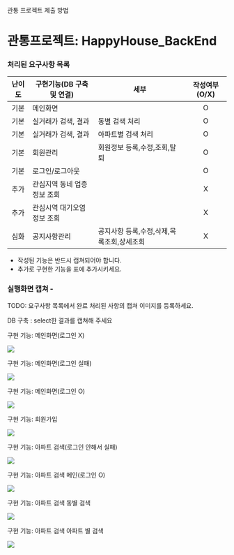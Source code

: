 관통 프로젝트 제출 방법

# 관통프로젝트: HappyHouse_BackEnd



### 처리된 요구사항 목록

|난이도|구현기능(DB 구축 및 연결)|세부|작성여부(O/X)|
|:---:|---|---|:---:|
|기본|메인화면||O|
|기본|실거래가 검색, 결과|동별 검색 처리|O|
|기본|실거래가 검색, 결과|아파트별 검색 처리|O|
|기본|회원관리|회원정보 등록,수정,조회,탈퇴|O|
|기본|로그인/로그아웃||O|
|추가|관심지역 동네 업종 정보 조회||X|
|추가|관심시역 대기오염 정보 조회||X|
|심화|공지사항관리|공지사항 등록,수정,삭제,목록조회,상세조회|X|

* 작성된 기능은 반드시 캡쳐되어야 합니다.
* 추가로 구현한 기능을 표에 추가시키세요.


### 실행화면 캡쳐 - 
TODO: 요구사항 목록에서 완료 처리된 사항의 캡쳐 이미지를 등록하세요.

DB 구축 : select한 결과를 캡쳐해 주세요

구현 기능: 메인화면(로그인 X)

![](https://lab.ssafy.com/chlj1101/happyhouse_backend/-/raw/master/result/HappyHouse_BackEnd_Main_loginX.PNG)



구현 기능: 메인화면(로그인 실패)

![](https://lab.ssafy.com/chlj1101/happyhouse_backend/-/raw/master/result/HappyHouse_BackEnd_Main_login_fail.PNG)



구현 기능: 메인화면(로그인 O)

![](https://lab.ssafy.com/chlj1101/happyhouse_backend/-/raw/master/result/HappyHouse_BackEnd_Main_loginO.PNG)



구현 기능: 회원가입

![](https://lab.ssafy.com/chlj1101/happyhouse_backend/-/raw/master/result/HappyHouse_BackEnd_Main_resigter.PNG)



구현 기능: 아파트 검색(로그인 안해서 실패)

![](https://lab.ssafy.com/chlj1101/happyhouse_backend/-/raw/master/result/HappyHouse_BackEnd_findHouse_loginX.PNG)



구현 기능: 아파트 검색 메인(로그인 O)

![](https://lab.ssafy.com/chlj1101/happyhouse_backend/-/raw/master/result/HappyHouse_BackEnd_findHouse_loginO.PNG)



구현 기능: 아파트 검색 동별 검색

![](https://lab.ssafy.com/chlj1101/happyhouse_backend/-/raw/master/result/HappyHouse_BackEnd_findHouse_dongFind.PNG)



구현 기능: 아파트 검색 아파트 별 검색

![](https://lab.ssafy.com/chlj1101/happyhouse_backend/-/raw/master/result/HappyHouse_BackEnd_findHouse_aptFind.PNG)







